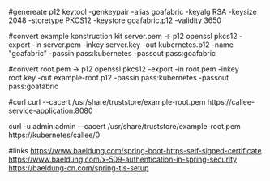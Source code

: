 #genereate p12
keytool -genkeypair -alias goafabric -keyalg RSA -keysize 2048 -storetype PKCS12 -keystore goafabric.p12 -validity 3650

#convert example konstruction kit server.pem -> p12
openssl pkcs12 -export -in server.pem -inkey server.key -out kubernetes.p12 -name "goafabric" -passin pass:kubernetes -passout pass:goafabric
                                                     
#convert root.pem -> p12
openssl pkcs12 -export -in root.pem -inkey root.key -out example-root.p12 -passin pass:kubernetes -passout pass:goafabric

#curl
curl --cacert /usr/share/truststore/example-root.pem https://callee-service-application:8080

curl -u admin:admin --cacert /usr/share/truststore/example-root.pem https://kubernetes/callee/0

#links
https://www.baeldung.com/spring-boot-https-self-signed-certificate
https://www.baeldung.com/x-509-authentication-in-spring-security
https://baeldung-cn.com/spring-tls-setup
